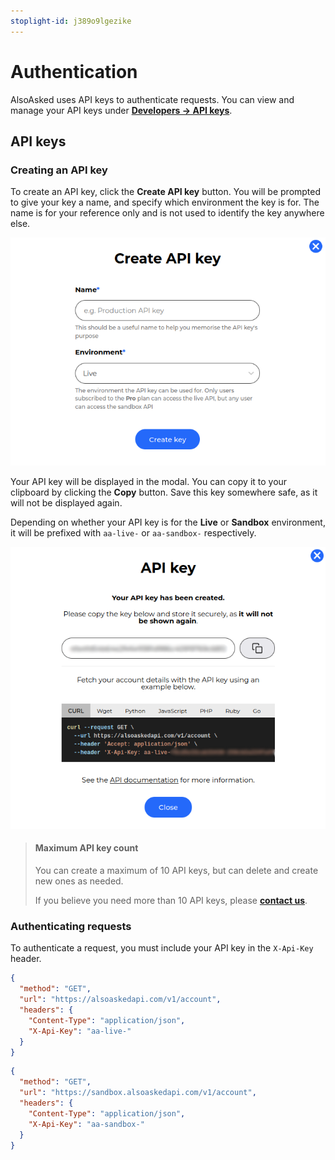 ```yaml
---
stoplight-id: j389o9lgezike
---
```


# Authentication

AlsoAsked uses API keys to authenticate requests. You can view and manage your API keys under [**Developers -> API keys**](https://alsoasked.com/developer/keys).

## API keys

### Creating an API key

To create an API key, click the **Create API key** button. You will be prompted to give your key a name, and specify which environment the key is for. The name is for your reference only and is not used to identify the key anywhere else.

<!--
focus: center
bg: "#2469fa"
-->
![Add API key](../assets/images/create-api-key-modal.png)

Your API key will be displayed in the modal. You can copy it to your clipboard by clicking the **Copy** button. Save this key somewhere safe, as it will not be displayed again.

Depending on whether your API key is for the **Live** or **Sandbox** environment, it will be prefixed with `aa-live-` or `aa-sandbox-` respectively.

<!--
focus: center
bg: "#2469fa"
-->
![Generated API key](../assets/images/generated-api-key-modal.png)

<!-- theme: info -->
> #### Maximum API key count
>
> You can create a maximum of 10 API keys, but can delete and create new ones as needed.
>
> If you believe you need more than 10 API keys, please [**contact us**](mailto:help@alsoasked.com).

### Authenticating requests

To authenticate a request, you must include your API key in the `X-Api-Key` header.

<!--
type: tab
title: Live
-->

```json http
{
  "method": "GET",
  "url": "https://alsoaskedapi.com/v1/account",
  "headers": {
    "Content-Type": "application/json",
    "X-Api-Key": "aa-live-"
  }
}
```

<!--
type: tab
title: Sandbox
-->

```json http
{
  "method": "GET",
  "url": "https://sandbox.alsoaskedapi.com/v1/account",
  "headers": {
    "Content-Type": "application/json",
    "X-Api-Key": "aa-sandbox-"
  }
}
```

<!-- type: tab-end -->
